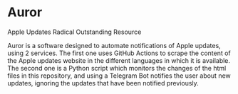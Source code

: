 # Auror
Apple Updates Radical Outstanding Resource 

Auror is a software designed to automate notifications of Apple updates, using 2 services.
The first one uses GitHub Actions to scrape the content of the Apple updates website in the different languages ​​in which it is available.
The second one is a Python script which monitors the changes of the html files in this repository, and using a Telegram Bot notifies the user about new updates, ignoring the updates that have been notified previously.
